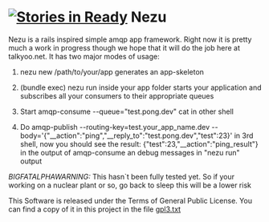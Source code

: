 [![Stories in Ready](https://badge.waffle.io/slaxor/nezu.png?label=ready&title=Ready)](https://waffle.io/slaxor/nezu)
Nezu
====
Nezu is a rails inspired simple amqp app framework. Right now it is pretty much a work in progress though we hope that it will do the job here at talkyoo.net.
It has two major modes of usage:

  1. nezu new /path/to/your/app
    generates an app-skeleton

  2. (bundle exec) nezu run
    inside your app folder starts your application and subscribes all your consumers to their appropriate queues

  3. Start
     amqp-consume --queue="test.pong.dev" cat
     in other shell

  4. Do
     amqp-publish --routing-key=test.your_app_name.dev --body='{"__action":"ping","__reply_to":"test.pong.dev","test":23}'
     in 3rd shell, now you should see the result:
     {"test":23,"__action":"ping_result"}
     in the output of amqp-consume an debug messages in "nezu run" output

*BIGFATALPHAWARNING:*
 This hasn`t been fully tested yet. So if your working on a nuclear plant or so, go back to sleep this will be a lower risk

This Software is released under the Terms of General Public License. You can find a copy of it in this project in the file [gpl3.txt](gpl3.txt "GPLv3 Text")

